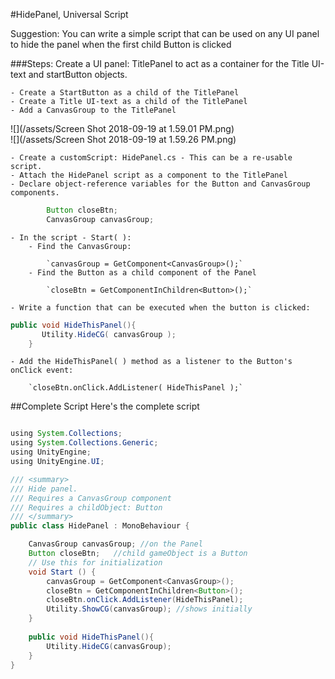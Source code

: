 #HidePanel, Universal Script

Suggestion:  You can write a simple script that can be used on any UI panel to hide the panel when the first child Button is clicked

###Steps:
Create a UI panel: TitlePanel to act as a container for the Title UI-text and startButton objects.
 
 
 
	- Create a StartButton as a child of the TitlePanel
	- Create a Title UI-text as a child of the TitlePanel
	- Add a CanvasGroup to the TitlePanel
	
![](/assets/Screen Shot 2018-09-19 at 1.59.01 PM.png)	
	![](/assets/Screen Shot 2018-09-19 at 1.59.26 PM.png)
	
	- Create a customScript: HidePanel.cs - This can be a re-usable script.
	- Attach the HidePanel script as a component to the TitlePanel
	- Declare object-reference variables for the Button and CanvasGroup components.
		

```java
		Button closeBtn;
		CanvasGroup canvasGroup;
```


	- In the script - Start( ):
		- Find the CanvasGroup:
			
			`canvasGroup = GetComponent<CanvasGroup>();`
		- Find the Button as a child component of the Panel		
			
			`closeBtn = GetComponentInChildren<Button>();`
		
	- Write a function that can be executed when the button is clicked: 
	
```java
public void HideThisPanel(){
	   Utility.HideCG( canvasGroup );
	}
```
	- Add the HideThisPanel( ) method as a listener to the Button's onClick event:
	
		`closeBtn.onClick.AddListener( HideThisPanel );`

##Complete Script
Here's the complete script

```java

using System.Collections;
using System.Collections.Generic;
using UnityEngine;
using UnityEngine.UI;

/// <summary>
/// Hide panel.
/// Requires a CanvasGroup component
/// Requires a childObject: Button 
/// </summary>
public class HidePanel : MonoBehaviour {

    CanvasGroup canvasGroup; //on the Panel
    Button closeBtn;   //child gameObject is a Button
	// Use this for initialization
	void Start () {
        canvasGroup = GetComponent<CanvasGroup>();
        closeBtn = GetComponentInChildren<Button>();
        closeBtn.onClick.AddListener(HideThisPanel);
        Utility.ShowCG(canvasGroup); //shows initially
	}
	
    public void HideThisPanel(){
        Utility.HideCG(canvasGroup);
    }
}

```


